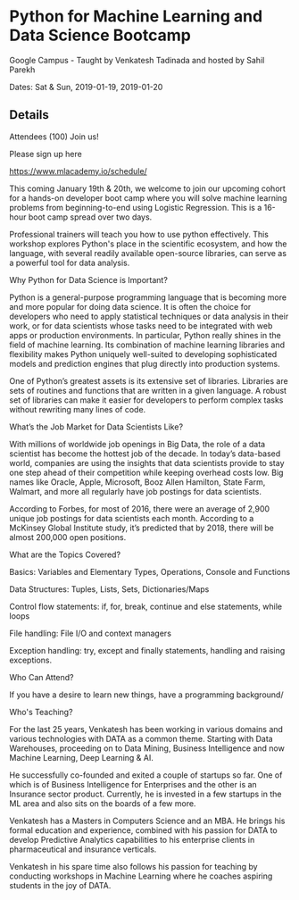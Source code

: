 # Python for Machine Learning and Data Science Bootcamp
Google Campus - Taught by Venkatesh Tadinada and hosted by Sahil Parekh

Dates: Sat & Sun, 2019-01-19, 2019-01-20

## Details
Attendees (100)
Join us!

Please sign up here

https://www.mlacademy.io/schedule/

This coming January 19th & 20th, we welcome to join our upcoming cohort for a hands-on developer boot camp where you will solve machine learning problems from beginning-to-end using Logistic Regression. This is a 16-hour boot camp spread over two days.

Professional trainers will teach you how to use python effectively. This workshop explores Python's place in the scientific ecosystem, and how the language, with several readily available open-source libraries, can serve as a powerful tool for data analysis.

Why Python for Data Science is Important?

Python is a general-purpose programming language that is becoming more and more popular for doing data science. It is often the choice for developers who need to apply statistical techniques or data analysis in their work, or for data scientists whose tasks need to be integrated with web apps or production environments. In particular, Python really shines in the field of machine learning. Its combination of machine learning libraries and flexibility makes Python uniquely well-suited to developing sophisticated models and prediction engines that plug directly into production systems.

One of Python’s greatest assets is its extensive set of libraries. Libraries are sets of routines and functions that are written in a given language. A robust set of libraries can make it easier for developers to perform complex tasks without rewriting many lines of code.

What’s the Job Market for Data Scientists Like?

With millions of worldwide job openings in Big Data, the role of a data scientist has become the hottest job of the decade. In today’s data-based world, companies are using the insights that data scientists provide to stay one step ahead of their competition while keeping overhead costs low. Big names like Oracle, Apple, Microsoft, Booz Allen Hamilton, State Farm, Walmart, and more all regularly have job postings for data scientists.

According to Forbes, for most of 2016, there were an average of 2,900 unique job postings for data scientists each month. According to a McKinsey Global Institute study, it’s predicted that by 2018, there will be almost 200,000 open positions.

What are the Topics Covered?

Basics: Variables and Elementary Types, Operations, Console and Functions

Data Structures: Tuples, Lists, Sets, Dictionaries/Maps

Control flow statements: if, for, break, continue and else statements, while loops

File handling: File I/O and context managers

Exception handling: try, except and finally statements, handling and raising exceptions.

Who Can Attend?

If you have a desire to learn new things, have a programming background/

Who's Teaching?

For the last 25 years, Venkatesh has been working in various domains and various technologies with DATA as a common theme. Starting with Data Warehouses, proceeding on to Data Mining, Business Intelligence and now Machine Learning, Deep Learning & AI.

He successfully co-founded and exited a couple of startups so far. One of which is of Business Intelligence for Enterprises and the other is an Insurance sector product. Currently, he is invested in a few startups in the ML area and also sits on the boards of a few more.

Venkatesh has a Masters in Computers Science and an MBA. He brings his formal education and experience, combined with his passion for DATA to develop Predictive Analytics capabilities to his enterprise clients in pharmaceutical and insurance verticals.

Venkatesh in his spare time also follows his passion for teaching by conducting workshops in Machine Learning where he coaches aspiring students in the joy of DATA.


